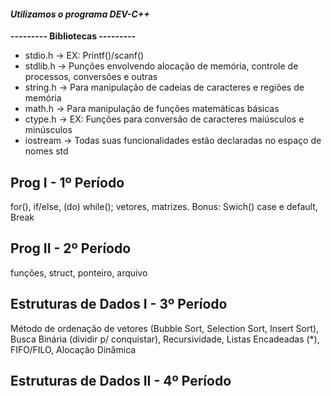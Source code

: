 #### *Utilizamos o programa DEV-C++*

**--------- Bibliotecas ---------** 
- stdio.h -> EX: Printf()/scanf()
- stdlib.h -> Punções envolvendo alocação de memória, controle de processos, conversões e outras
- string.h -> Para manipulação de cadeias de caracteres e regiões de memória
- math.h -> Para manipulação de funções matemáticas básicas
- ctype.h -> EX: Funções para conversão de caracteres maiúsculos e minúsculos
- iostream -> Todas suas funcionalidades estão declaradas no espaço de nomes std

## Prog I - 1º Período
for(), if/else, (do) while();
vetores, matrizes.
Bonus: Swich() case e default, Break

## Prog II - 2º Período
funções, struct, ponteiro, arquivo

## Estruturas de Dados I - 3º Período
Método de ordenação de vetores (Bubble Sort, Selection Sort, Insert Sort), Busca Binária (dividir p/ conquistar), Recursividade, Listas Encadeadas (*), FIFO/FILO, Alocação Dinâmica

## Estruturas de Dados II - 4º Período